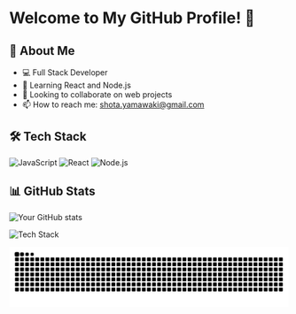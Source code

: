 # Welcome to My GitHub Profile! 👋

## 🚀 About Me
- 💻 Full Stack Developer
- 🌱 Learning React and Node.js
- 👯 Looking to collaborate on web projects
- 📫 How to reach me: shota.yamawaki@gmail.com

## 🛠️ Tech Stack
![JavaScript](https://img.shields.io/badge/-JavaScript-F7DF1E?logo=javascript&logoColor=black)
![React](https://img.shields.io/badge/-React-61DAFB?logo=react&logoColor=black)
![Node.js](https://img.shields.io/badge/-Node.js-339933?logo=node.js&logoColor=white)

## 📊 GitHub Stats
![Your GitHub stats](https://github-readme-stats.vercel.app/api?username=yourusername&show_icons=true&theme=radical)

![Tech Stack](https://skillicons.dev/icons?i=js,typescript,react,nodejs,python,docker)

![](https://raw.githubusercontent.com/imshota1009/imshota1009/output/github-contribution-grid-snake.svg)




